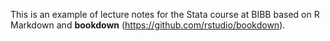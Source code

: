 This is an example of lecture notes for the Stata course at BIBB based on R Markdown and **bookdown** (https://github.com/rstudio/bookdown). 
